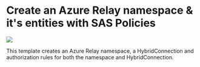 # Create an Azure Relay namespace & it's entities with SAS Policies

<a href="https://portal.azure.com/#create/Microsoft.Template/uri/https%3A%2F%2Fraw.githubusercontent.com%2FAzure%2Fazure-quickstart-templates%2Fmaster%2F301-azure-relay-create-authrule-namespace-and-hybridconnection%2Fazuredeploy.json" target="_blank">
    <img src="http://azuredeploy.net/deploybutton.png"/>
</a>

This template creates an Azure Relay namespace, a HybridConnection and authorization rules for both the namespace and HybridConnection.